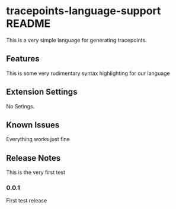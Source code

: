 # tracepoints-language-support README

This is a very simple language for generating tracepoints.

## Features

This is some very rudimentary syntax highlighting for our language

## Extension Settings

No Setings.

## Known Issues

Everything works just fine

## Release Notes

This is the very first test

### 0.0.1
First test release

